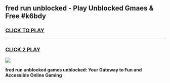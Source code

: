 
## fred run unblocked - Play Unblocked Gmaes & Free #k6bdy
<h3>
<a href="https://news.freeplayer.one?title=fred_run_unblocked&ref=24F">CLICK TO PLAY</a></h3>
<hr>

<h3>
<a href="https://news.freeplayer.one?title=fred_run_unblocked&ref=24F">CLICK 2 PLAY</a>
  
</h3>

<a href="https://news.freeplayer.one?title=fred_run_unblocked&ref=24F/"><img src="https://clearcache.store/games.png"></a>


**fred run unblocked games unblocked: Your Gateway to Fun and Accessible Online Gaming**
